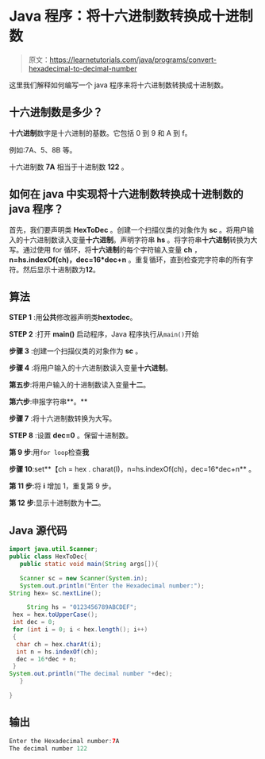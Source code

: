 # Java 程序：将十六进制数转换成十进制数

> 原文：<https://learnetutorials.com/java/programs/convert-hexadecimal-to-decimal-number>

这里我们解释如何编写一个 java 程序来将十六进制数转换成十进制数。

## 十六进制数是多少？

**十六进制**数字是十六进制的基数。它包括 0 到 9 和 A 到 f。

例如:7A、5、8B 等。

十六进制数 **7A** 相当于十进制数 **122** 。

## 如何在 java 中实现将十六进制数转换成十进制数的 java 程序？

首先，我们要声明类 **HexToDec** 。创建一个扫描仪类的对象作为 **sc** 。将用户输入的十六进制数读入变量**十六进制**。声明字符串 **hs** 。将字符串**十六进制**转换为大写。通过使用 for 循环，将**十六进制**的每个字符输入变量 **ch** ， **n=hs.indexOf(ch)，dec=16*dec+n** 。重复循环，直到检查完字符串的所有字符。然后显示十进制数为**12**。

## 算法

**STEP 1** :用**公共**修改器声明类**hextodec**。

**STEP 2** :打开 **main()** 启动程序，Java 程序执行从`main()`开始

**步骤 3** :创建一个扫描仪类的对象作为 **sc** 。

**步骤 4** :将用户输入的十六进制数读入变量**十六进制**。

**第五步**:将用户输入的十进制数读入变量**十二**。

**第六步**:申报字符串**。**

**步骤 7** :将十六进制数转换为大写。

**STEP 8** :设置 **dec=0** 。保留十进制数。

**第 9 步**:用`for loop`检查**我**

**步骤 10**:set**【ch = hex . charat(I)，n=hs.indexOf(ch)，dec=16*dec+n** 。

**第 11 步**:将 **i** 增加 1，重复第 9 步。

**第 12 步**:显示十进制数为**十二**。

## Java 源代码

```java
import java.util.Scanner;
public class HexToDec{  
   public static void main(String args[]){  

   Scanner sc = new Scanner(System.in);
   System.out.println("Enter the Hexadecimal number:");
String hex= sc.nextLine();

     String hs = "0123456789ABCDEF";  
 hex = hex.toUpperCase();  
 int dec = 0;  
 for (int i = 0; i < hex.length(); i++)  
 {  
  char ch = hex.charAt(i);  
  int n = hs.indexOf(ch);  
  dec = 16*dec + n;  
 }  
System.out.println("The decimal number "+dec);
   }  

} 

```

## 输出

```java
Enter the Hexadecimal number:7A
The decimal number 122
```